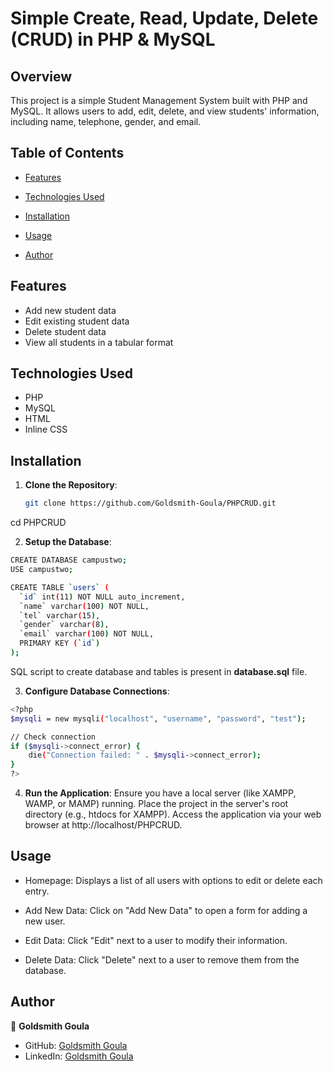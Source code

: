 Simple Create, Read, Update, Delete (CRUD) in PHP & MySQL
========


## Overview

This project is a simple Student Management System built with PHP and MySQL. It allows users to add, edit, delete, and view students' information, including name, telephone, gender, and email.


## Table of Contents

- [Features](#features)
- [Technologies Used](#technologies-used)
- [Installation](#installation)
- [Usage](#usage)

- [Author](#author)


## Features

- Add new student data
- Edit existing student data
- Delete student data
- View all students in a tabular format

## Technologies Used

- PHP
- MySQL
- HTML
- Inline CSS

## Installation

1. **Clone the Repository**:
   ```bash
   git clone https://github.com/Goldsmith-Goula/PHPCRUD.git

cd PHPCRUD

2. **Setup the Database**:
```bash
CREATE DATABASE campustwo;
USE campustwo;

CREATE TABLE `users` (
  `id` int(11) NOT NULL auto_increment,
  `name` varchar(100) NOT NULL,
  `tel` varchar(15),
  `gender` varchar(8),
  `email` varchar(100) NOT NULL,
  PRIMARY KEY (`id`)
);   
```
SQL script to create database and tables is present in **database.sql** file.

3. **Configure Database Connections**:

```sh
<?php
$mysqli = new mysqli("localhost", "username", "password", "test");

// Check connection
if ($mysqli->connect_error) {
    die("Connection failed: " . $mysqli->connect_error);
}
?>
```

4. **Run the Application**:
Ensure you have a local server (like XAMPP, WAMP, or MAMP) running.
Place the project in the server's root directory (e.g., htdocs for XAMPP).
Access the application via your web browser at http://localhost/PHPCRUD.


## Usage
- Homepage: Displays a list of all users with options to edit or delete each entry.

- Add New Data: Click on "Add New Data" to open a form for adding a new user.

- Edit Data: Click "Edit" next to a user to modify their information.

- Delete Data: Click "Delete" next to a user to remove them from the database.

## Author

👤 **Goldsmith Goula**

- GitHub: [Goldsmith Goula](https://github.com/Goldsmith-Goula)
- LinkedIn: [Goldsmith Goula](https://www.linkedin.com/in/tchouala-goula-ii-goldsmith-245313246?utm_source=share&utm_campaign=share_via&utm_content=profile&utm_medium=android_app)